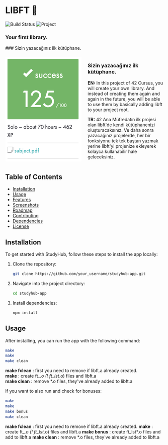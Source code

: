# LIBFT 🐢

![Build Status](https://img.shields.io/badge/build-passing-brightgreen)
![Project](https://img.shields.io/badge/beldemir/-libft-green)

### Your first library.
### Sizin yazacağınız ilk kütüphane.

<div style="display: flex; align-items: center;">
    <!-- Image on the left -->
    <div style="flex: 1;">
        <img src="https://github.com/berkeldemir/libft/blob/main/srcs/screenshot.png" alt="Libft Image" style="max-width: 100%;">
    </div>
    <div style="flex: 1; padding-left: 20px;">
        <h3>Sizin yazacağınız ilk kütüphane.</h3>
        <p><strong>EN:</strong> In this project of 42 Cursus, you will create your own library. And instead of creating them again and again in the future, you will be able to use them by basically adding libft to your project root.</p>
        <p><strong>TR:</strong> 42 Ana Müfredatın ilk projesi olan libft'de kendi kütüphanenizi oluşturacaksınız. Ve daha sonra yazacağınız projelerde, her bir fonksiyonu tek tek baştan yazmak yerine libft'yi projenize ekleyerek kolayca kullanabilir hale geleceksiniz.</p>
    </div>
</div>


## Table of Contents
- [Installation](#installation)
- [Usage](#usage)
- [Features](#features)
- [Screenshots](#screenshots)
- [Roadmap](#roadmap)
- [Contributing](#contributing)
- [Dependencies](#dependencies)
- [License](#license)

## Installation

To get started with StudyHub, follow these steps to install the app locally:

1. Clone the repository:
    ```bash
    git clone https://github.com/your_username/studyhub-app.git
    ```
2. Navigate into the project directory:
    ```bash
    cd studyhub-app
    ```
3. Install dependencies:
    ```bash
    npm install
    ```

## Usage

After installing, you can run the app with the following command:

```bash
make
make
make clean
```
**make fclean** : first you need to remove if libft.a already created. <br>
**make** : create ft_*.o (! ft_lst*.o) files and libft.a <br>
**make clean**  : remove *.o files, they've already added to libft.a

If you want to also run and check for bonuses: 

```bash
make
make
make bonus
make clean
```
**make fclean** : first you need to remove if libft.a already created.
**make** : create ft_*.o (! ft_lst*.o) files and libft.a
**make bonus** : create ft_lst*.o files and add to libft.a
**make clean** : remove *.o files, they've already added to libft.a
